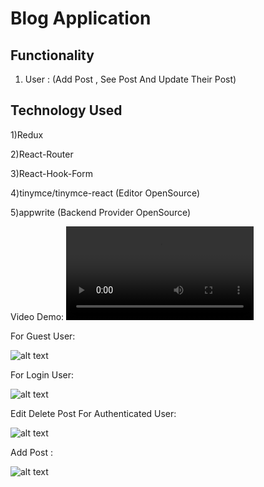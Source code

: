 # Blog Application 
## Functionality
1) User : (Add Post , See Post And Update Their Post)

## Technology Used
1)Redux

2)React-Router

3)React-Hook-Form

4)tinymce/tinymce-react (Editor OpenSource)

5)appwrite (Backend Provider OpenSource)


Video Demo:
<video controls src="FullStack Project.mp4" title="Title"></video>

For Guest User:

![alt text](<Screenshot 2024-08-14 at 12.01.10 AM.png>)

For Login User:

![alt text](<Screenshot 2024-08-16 at 7.06.35 PM.png>)

Edit Delete Post For Authenticated User:

![alt text](<Screenshot 2024-08-16 at 7.06.55 PM.png>)

Add Post :

![alt text](<Screenshot 2024-08-16 at 7.07.14 PM.png>)

